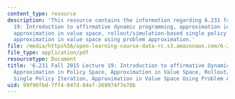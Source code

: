 ```yaml
---
content_type: resource
description: 'This resource contains the information regarding 6.231 fall 2015 lecture
  19: Introduction to affirmative dynamic programming, approximation in policy space,
  approximation in value space, rollout/simulation-based single policy iteration,
  approximation in value space using problem approximation.'
file: /media/https%3A/open-learning-course-data-rc.s3.amazonaws.com/6-231-dynamic-programming-and-stochastic-control-fall-2015/99f96fbd7ff4047d84ef269974f7e78b_MIT6_231F15_Lec19.pdf
file_type: application/pdf
resourcetype: Document
title: '6.231 Fall 2015 Lecture 19: Introduction to affirmative Dynamic Programming,
  Approximation in Policy Space, Approximation in Value Space, Rollout/Simulation-based
  Single Policy Iteration, Approximation in Value Space Using Problem Approximation'
uid: 99f96fbd-7ff4-047d-84ef-269974f7e78b
---
```


